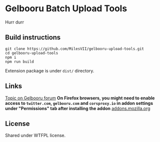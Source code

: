 # Gelbooru Batch Upload Tools
Hurr durr

## Build instructions
```
git clone https://github.com/MilesVII/gelbooru-upload-tools.git
cd gelbooru-upload-tools
npm i
npm run build
```

Extension package is under `dist/` directory.

## Links
[Topic on Gelbooru forum](https://gelbooru.com/index.php?page=forum&s=view&id=6695&pid=0)
**On Firefox browsers, you might need to enable access to `twitter.com`, `gelbooru.com` and `corsproxy.io` in addon settings under "Permissions" tab after installing the addon**
[addons.mozilla.org](https://addons.mozilla.org/en-US/firefox/addon/gelbooru-batch-upload-tools/)

## License
Shared under WTFPL license.
